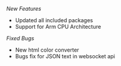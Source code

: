 *New Features*
- Updated all included packages
- Support for Arm CPU Architecture

*Fixed Bugs*
- New html color converter
- Bugs fix for JSON text in websocket api
